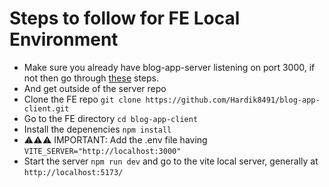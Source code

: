 # Steps to follow for FE Local Environment

-  Make sure you already have blog-app-server listening on port 3000, if not then go through [these](https://github.com/Hardik8491/blog-app-server/blob/main/README.md) steps.
-  And get outside of the server repo
-  Clone the FE repo ``` git clone https://github.com/Hardik8491/blog-app-client.git ```
- Go to the FE directory ``` cd blog-app-client ```
- Install the depenencies ``` npm install ```
- ⚠️⚠️⚠️ IMPORTANT: Add the .env file having ``` VITE_SERVER="http://localhost:3000" ```
- Start the server ``` npm run dev ``` and go to the vite local server, generally at ``` http://localhost:5173/ ```
